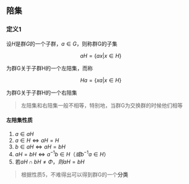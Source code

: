 ## 陪集

### 定义1

设$H$是群$G$的一个子群，$a\in G$，则称群G的子集

$$aH=\{ax|x\in H\}$$

为群G关于子群H的一个左陪集，而称

$$Ha=\{xa|x\in H\}$$

为群G关于子群H的一个右陪集

> 左陪集和右陪集一般不相等，特别地，当群G为交换群的时候他们相等

#### 左陪集性质

1. $a\in aH$
2. $a\in H\Leftrightarrow aH = H$
3. $b\in aH\Leftrightarrow aH=bH$
4. $aH=bH\Leftrightarrow a^{-1}b\in H（或b^{-1}a\in H）$
5. 若$aH\cap bH\neq \Phi，则aH=bH$

> 根据性质5，不难得出可以得到群G的一个**分类**

